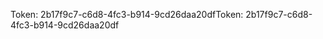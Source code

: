 <span data-ttu-id="826ea-101">Token: 2b17f9c7-c6d8-4fc3-b914-9cd26daa20df</span><span class="sxs-lookup"><span data-stu-id="826ea-101">Token: 2b17f9c7-c6d8-4fc3-b914-9cd26daa20df</span></span>